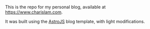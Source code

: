 This is the repo for my personal blog, available at <https://www.charislam.com>.

It was built using the [AstroJS](https://astro.build/) blog template, with light modifications.
